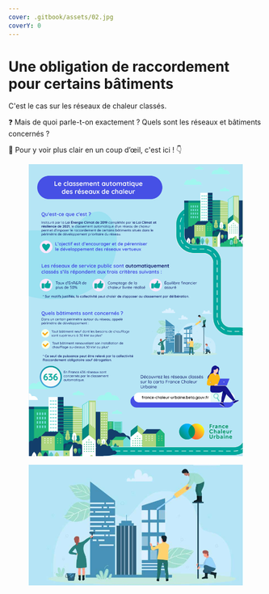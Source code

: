 ```yaml
---
cover: .gitbook/assets/02.jpg
coverY: 0
---
```


# Une obligation de raccordement pour certains bâtiments

C'est le cas sur les réseaux de chaleur classés.

❓ Mais de quoi parle-t-on exactement ? Quels sont les réseaux et bâtiments concernés ?

🔎 Pour y voir plus clair en un coup d’œil, c'est ici ! 👇

<div>

<figure><img src=".gitbook/assets/FCU_Infographie_classement.jpg" alt=""><figcaption></figcaption></figure>

 

<figure><img src=".gitbook/assets/02.jpg" alt=""><figcaption></figcaption></figure>

</div>

